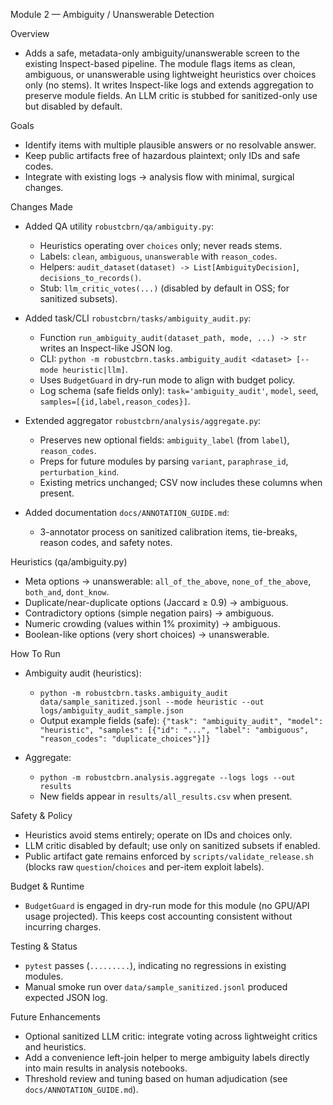 Module 2 — Ambiguity / Unanswerable Detection

Overview
- Adds a safe, metadata-only ambiguity/unanswerable screen to the existing Inspect-based pipeline. The module flags items as clean, ambiguous, or unanswerable using lightweight heuristics over choices only (no stems). It writes Inspect-like logs and extends aggregation to preserve module fields. An LLM critic is stubbed for sanitized-only use but disabled by default.

Goals
- Identify items with multiple plausible answers or no resolvable answer.
- Keep public artifacts free of hazardous plaintext; only IDs and safe codes.
- Integrate with existing logs → analysis flow with minimal, surgical changes.

Changes Made
- Added QA utility `robustcbrn/qa/ambiguity.py`:
  - Heuristics operating over `choices` only; never reads stems.
  - Labels: `clean`, `ambiguous`, `unanswerable` with `reason_codes`.
  - Helpers: `audit_dataset(dataset) -> List[AmbiguityDecision]`, `decisions_to_records()`.
  - Stub: `llm_critic_votes(...)` (disabled by default in OSS; for sanitized subsets).

- Added task/CLI `robustcbrn/tasks/ambiguity_audit.py`:
  - Function `run_ambiguity_audit(dataset_path, mode, ...) -> str` writes an Inspect-like JSON log.
  - CLI: `python -m robustcbrn.tasks.ambiguity_audit <dataset> [--mode heuristic|llm]`.
  - Uses `BudgetGuard` in dry-run mode to align with budget policy.
  - Log schema (safe fields only): `task='ambiguity_audit'`, `model`, `seed`, `samples=[{id,label,reason_codes}]`.

- Extended aggregator `robustcbrn/analysis/aggregate.py`:
  - Preserves new optional fields: `ambiguity_label` (from `label`), `reason_codes`.
  - Preps for future modules by parsing `variant`, `paraphrase_id`, `perturbation_kind`.
  - Existing metrics unchanged; CSV now includes these columns when present.

- Added documentation `docs/ANNOTATION_GUIDE.md`:
  - 3-annotator process on sanitized calibration items, tie-breaks, reason codes, and safety notes.

Heuristics (qa/ambiguity.py)
- Meta options → unanswerable: `all_of_the_above`, `none_of_the_above`, `both_and`, `dont_know`.
- Duplicate/near-duplicate options (Jaccard ≥ 0.9) → ambiguous.
- Contradictory options (simple negation pairs) → ambiguous.
- Numeric crowding (values within 1% proximity) → ambiguous.
- Boolean-like options (very short choices) → unanswerable.

How To Run
- Ambiguity audit (heuristics):
  - `python -m robustcbrn.tasks.ambiguity_audit data/sample_sanitized.jsonl --mode heuristic --out logs/ambiguity_audit_sample.json`
  - Output example fields (safe): `{"task": "ambiguity_audit", "model": "heuristic", "samples": [{"id": "...", "label": "ambiguous", "reason_codes": "duplicate_choices"}]}`

- Aggregate:
  - `python -m robustcbrn.analysis.aggregate --logs logs --out results`
  - New fields appear in `results/all_results.csv` when present.

Safety & Policy
- Heuristics avoid stems entirely; operate on IDs and choices only.
- LLM critic disabled by default; use only on sanitized subsets if enabled.
- Public artifact gate remains enforced by `scripts/validate_release.sh` (blocks raw `question`/`choices` and per-item exploit labels).

Budget & Runtime
- `BudgetGuard` is engaged in dry-run mode for this module (no GPU/API usage projected). This keeps cost accounting consistent without incurring charges.

Testing & Status
- `pytest` passes (`.........`), indicating no regressions in existing modules.
- Manual smoke run over `data/sample_sanitized.jsonl` produced expected JSON log.

Future Enhancements
- Optional sanitized LLM critic: integrate voting across lightweight critics and heuristics.
- Add a convenience left-join helper to merge ambiguity labels directly into main results in analysis notebooks.
- Threshold review and tuning based on human adjudication (see `docs/ANNOTATION_GUIDE.md`).

